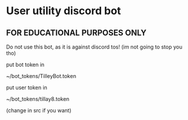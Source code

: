 # User utility discord bot

## FOR EDUCATIONAL PURPOSES ONLY

Do not use this bot, as it is against discord tos! (im not going to stop you tho)

put bot token in 

~/bot_tokens/TilleyBot.token

put user token in 

~/bot_tokens/tillay8.token

(change in src if you want)
